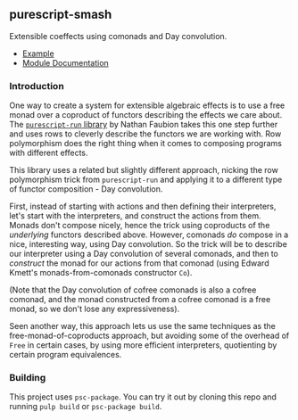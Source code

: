 ## purescript-smash

Extensible coeffects using comonads and Day convolution.

- [Example](tests/Main.purs)
- [Module Documentation](generated-docs/Data/Smash.md)

### Introduction

One way to create a system for extensible algebraic effects is to use a free monad
over a coproduct of functors describing the effects we care about. The [`purescript-run` library](https://github.com/natefaubion/purescript-run) by Nathan Faubion takes this one step further and uses rows to cleverly describe the functors we are working with. Row polymorphism does the right thing when it comes to composing programs with different effects.

This library uses a related but slightly different approach, nicking the row polymorphism trick from `purescript-run` and applying it to a different type of functor composition - Day convolution.

First, instead of starting with actions and then defining their interpreters, let's start with the interpreters, and construct the actions from them. Monads don't compose nicely, hence the trick using coproducts of the _underlying_ functors described above. However, comonads _do_ compose in a nice, interesting way, using Day convolution. So the trick will be to describe our interpreter using a Day convolution of several comonads, and then to _construct_ the monad for our actions from that comonad (using Edward Kmett's monads-from-comonads constructor `Co`).

(Note that the Day convolution of cofree comonads is also a cofree comonad, and the monad constructed from a cofree comonad is a free monad, so we don't lose any expressiveness).

Seen another way, this approach lets us use the same techniques as the free-monad-of-coproducts approach, but avoiding some of the overhead of `Free` in certain cases, by using more efficient interpreters, quotienting by certain program equivalences.

### Building

This project uses `psc-package`. You can try it out by cloning this repo and running
`pulp build` or `psc-package build`.
